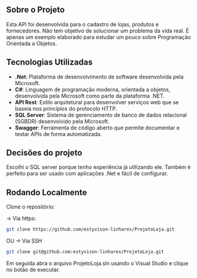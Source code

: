 ## Sobre o Projeto
Esta API foi desenvolvida para o cadastro de lojas, produtos e fornecedores. Não tem objetivo de solucionar um problema da vida real. É apenas um exemplo elaborado para estudar um pouco sobre Programação Orientada a Objetos.

## Tecnologias Utilizadas
- **.Net**: Plataforma de desenvolvimento de software desenvolvida pela Microsoft.
- **C#**: Linguagem de programação moderna, orientada a objetos, desenvolvida pela Microsoft como parte da plataforma .NET.
- **API Rest**: Estilo arquitetural para desenvolver serviços web que se baseia nos princípios do protocolo HTTP.
- **SQL Server**: Sistema de gerenciamento de banco de dados relacional (SGBDR) desenvolvido pela Microsoft.
- **Swagger**: Ferramenta de código aberto que permite documentar e testar APIs de forma automatizada.

## Decisões do projeto
Escolhi o SQL server porque tenho experiência já utilizando ele. Também é perfeito para ser usado com aplicações .Net e fácil de configurar.

## Rodando Localmente 
Clone o repositório:

-> Via https:
```bash
git clone https://github.com/estyvison-linhares/ProjetoLoja.git
```
OU 
-> Via SSH 
```bash
git clone git@github.com:estyvison-linhares/ProjetoLoja.git
```  

Em seguida abra o arquivo ProjetoLoja.sln usando o Visual Studio e clique no botão de executar. 
